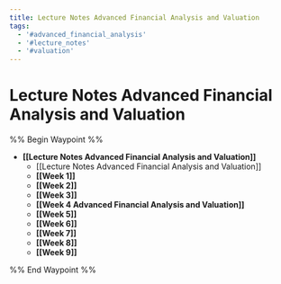 ```yaml
---
title: Lecture Notes Advanced Financial Analysis and Valuation
tags:
  - '#advanced_financial_analysis'
  - '#lecture_notes'
  - '#valuation'
---
```

# Lecture Notes Advanced Financial Analysis and Valuation
%% Begin Waypoint %%
- **[[Lecture Notes Advanced Financial Analysis and Valuation]]**
	- [[Lecture Notes Advanced Financial Analysis and Valuation]]
	- **[[Week 1]]**
	- **[[Week 2]]**
	- **[[Week 3]]**
	- **[[Week 4 Advanced Financial Analysis and Valuation]]**
	- **[[Week 5]]**
	- **[[Week 6]]**
	- **[[Week 7]]**
	- **[[Week 8]]**
	- **[[Week 9]]**

%% End Waypoint %%